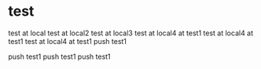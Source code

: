 # test
test at local
test at local2
test at local3
test at local4 at test1
test at local4 at test1
test at local4 at test1
push test1

push test1
push test1
push test1
